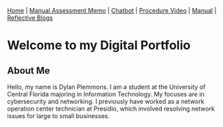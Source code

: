[Home](index.md) | [Manual Assessment Memo](manual_assessment_memo.md) | [Chatbot](chatbot.md) | [Procedure Video](procedure_video.md) | [Manual](manual.md) | [Reflective Blogs](reflective_blogs.md) 

# Welcome to my Digital Portfolio 

## About Me 
Hello, my name is Dylan Plemmons. I am a student at the University of Central Florida majoring in Information Technology. My focuses are in cybersecurity and networking. I previously have worked as a network operation center technician at Presidio, which involved resolving network issues for large to small businesses.
